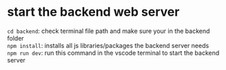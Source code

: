 # start the backend web server  
`cd backend`: check terminal file path and make sure your in the backend folder  
`npm install`: installs all js libraries/packages the backend server needs  
`npm run dev`: run this command in the vscode terminal to start the backend server  

